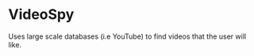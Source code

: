 VideoSpy
========

Uses large scale databases (i.e YouTube) to find videos that the user will like. 
